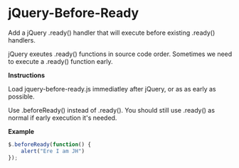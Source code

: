 # jQuery-Before-Ready
Add a jQuery .ready() handler that will execute before existing .ready() handlers.

jQuery exeutes .ready() functions in source code order.  Sometimes we need to execute a .ready() function early.

<b>Instructions</b>

Load jquery-before-ready.js immediatley after jQuery, or as as early as possible.

Use .beforeReady() instead of .ready().  You should still use .ready() as normal if early execution it's needed.

<b>Example</b>

```javascript
$.beforeReady(function() {
    alert("Ere I am JH")
});
```
